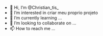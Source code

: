 - 👋 Hi, I’m @Christian_tis_
- 👀 I’m interested in criar meu proprio projeto
- 🌱 I’m currently learning ...
- 💞️ I’m looking to collaborate on ...
- 📫 How to reach me ...

<!---
Senha12342008/Senha12342008 is a ✨ special ✨ repository because its `README.md` (this file) appears on your GitHub profile.
You can click the Preview link to take a look at your changes.
--->
